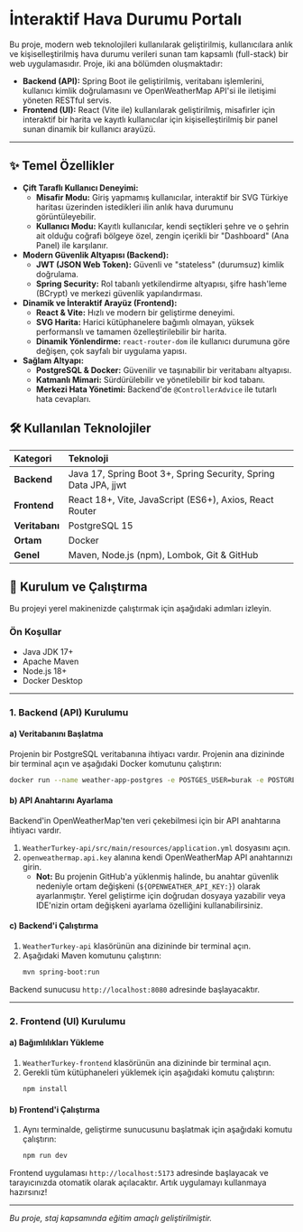 # İnteraktif Hava Durumu Portalı

Bu proje, modern web teknolojileri kullanılarak geliştirilmiş, kullanıcılara anlık ve kişiselleştirilmiş hava durumu verileri sunan tam kapsamlı (full-stack) bir web uygulamasıdır. Proje, iki ana bölümden oluşmaktadır:

*   **Backend (API):** Spring Boot ile geliştirilmiş, veritabanı işlemlerini, kullanıcı kimlik doğrulamasını ve OpenWeatherMap API'si ile iletişimi yöneten RESTful servis.
*   **Frontend (UI):** React (Vite ile) kullanılarak geliştirilmiş, misafirler için interaktif bir harita ve kayıtlı kullanıcılar için kişiselleştirilmiş bir panel sunan dinamik bir kullanıcı arayüzü.

---

## ✨ Temel Özellikler

*   **Çift Taraflı Kullanıcı Deneyimi:**
    *   **Misafir Modu:** Giriş yapmamış kullanıcılar, interaktif bir SVG Türkiye haritası üzerinden istedikleri ilin anlık hava durumunu görüntüleyebilir.
    *   **Kullanıcı Modu:** Kayıtlı kullanıcılar, kendi seçtikleri şehre ve o şehrin ait olduğu coğrafi bölgeye özel, zengin içerikli bir "Dashboard" (Ana Panel) ile karşılanır.
*   **Modern Güvenlik Altyapısı (Backend):**
    *   **JWT (JSON Web Token):** Güvenli ve "stateless" (durumsuz) kimlik doğrulama.
    *   **Spring Security:** Rol tabanlı yetkilendirme altyapısı, şifre hash'leme (BCrypt) ve merkezi güvenlik yapılandırması.
*   **Dinamik ve İnteraktif Arayüz (Frontend):**
    *   **React & Vite:** Hızlı ve modern bir geliştirme deneyimi.
    *   **SVG Harita:** Harici kütüphanelere bağımlı olmayan, yüksek performanslı ve tamamen özelleştirilebilir bir harita.
    *   **Dinamik Yönlendirme:** `react-router-dom` ile kullanıcı durumuna göre değişen, çok sayfalı bir uygulama yapısı.
*   **Sağlam Altyapı:**
    *   **PostgreSQL & Docker:** Güvenilir ve taşınabilir bir veritabanı altyapısı.
    *   **Katmanlı Mimari:** Sürdürülebilir ve yönetilebilir bir kod tabanı.
    *   **Merkezi Hata Yönetimi:** Backend'de `@ControllerAdvice` ile tutarlı hata cevapları.

## 🛠️ Kullanılan Teknolojiler

| Kategori | Teknoloji |
| :--- | :--- |
| **Backend** | Java 17, Spring Boot 3+, Spring Security, Spring Data JPA, jjwt |
| **Frontend** | React 18+, Vite, JavaScript (ES6+), Axios, React Router |
| **Veritabanı**| PostgreSQL 15 |
| **Ortam** | Docker |
| **Genel** | Maven, Node.js (npm), Lombok, Git & GitHub |

## 🚀 Kurulum ve Çalıştırma

Bu projeyi yerel makinenizde çalıştırmak için aşağıdaki adımları izleyin.

### Ön Koşullar
*   Java JDK 17+
*   Apache Maven
*   Node.js 18+
*   Docker Desktop

---

### **1. Backend (API) Kurulumu**

#### a) Veritabanını Başlatma
Projenin bir PostgreSQL veritabanına ihtiyacı vardır. Projenin ana dizininde bir terminal açın ve aşağıdaki Docker komutunu çalıştırın:
```bash
docker run --name weather-app-postgres -e POSTGES_USER=burak -e POSTGRES_PASSWORD=12345 -e POSTGRES_DB=weatherdb -p 5434:5432 -d postgres:15
```

#### b) API Anahtarını Ayarlama
Backend'in OpenWeatherMap'ten veri çekebilmesi için bir API anahtarına ihtiyacı vardır.
1.  `WeatherTurkey-api/src/main/resources/application.yml` dosyasını açın.
2.  `openweathermap.api.key` alanına kendi OpenWeatherMap API anahtarınızı girin.
    *   **Not:** Bu projenin GitHub'a yüklenmiş halinde, bu anahtar güvenlik nedeniyle ortam değişkeni (`${OPENWEATHER_API_KEY:}`) olarak ayarlanmıştır. Yerel geliştirme için doğrudan dosyaya yazabilir veya IDE'nizin ortam değişkeni ayarlama özelliğini kullanabilirsiniz.

#### c) Backend'i Çalıştırma
1.  `WeatherTurkey-api` klasörünün ana dizininde bir terminal açın.
2.  Aşağıdaki Maven komutunu çalıştırın:
    ```bash
    mvn spring-boot:run
    ```
Backend sunucusu `http://localhost:8080` adresinde başlayacaktır.

---

### **2. Frontend (UI) Kurulumu**

#### a) Bağımlılıkları Yükleme
1.  `WeatherTurkey-frontend` klasörünün ana dizininde bir terminal açın.
2.  Gerekli tüm kütüphaneleri yüklemek için aşağıdaki komutu çalıştırın:
    ```bash
    npm install
    ```

#### b) Frontend'i Çalıştırma
1.  Aynı terminalde, geliştirme sunucusunu başlatmak için aşağıdaki komutu çalıştırın:
    ```bash
    npm run dev
    ```
Frontend uygulaması `http://localhost:5173` adresinde başlayacak ve tarayıcınızda otomatik olarak açılacaktır. Artık uygulamayı kullanmaya hazırsınız!

---
*Bu proje, staj kapsamında eğitim amaçlı geliştirilmiştir.*
